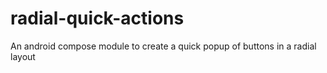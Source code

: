 # radial-quick-actions
An android compose module to create a quick popup of buttons in a radial layout
